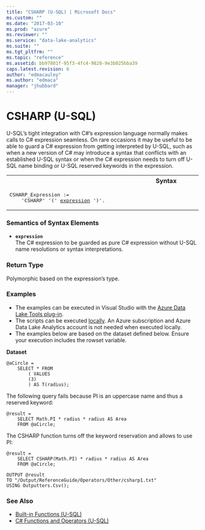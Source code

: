 ```yaml
---
title: "CSHARP (U-SQL) | Microsoft Docs"
ms.custom: ""
ms.date: "2017-03-10"
ms.prod: "azure"
ms.reviewer: ""
ms.service: "data-lake-analytics"
ms.suite: ""
ms.tgt_pltfrm: ""
ms.topic: "reference"
ms.assetid: bb97801f-95f3-4fc4-9820-9e3b025bba39
caps.latest.revision: 6
author: "edmacauley"
ms.author: "edmaca"
manager: "jhubbard"
---
```

# CSHARP (U-SQL)
U-SQL’s tight integration with C#’s expression language normally makes calls to C# expression seamless. On rare occasions it may be useful to be able to guard a C# expression from getting interpreted by U-SQL, such as when a new version of C# may introduce a syntax that conflicts with an established U-SQL syntax or when the C# expression needs to turn off U-SQL name binding or U-SQL reserved keywords in the expression. 


<table><th>Syntax</th><tr><td><pre>
CSHARP_Expression :=                                                                                     
    'CSHARP' '(' <a href="#exp">expression</a> ')'.  
</pre></td></tr></table>

### Semantics of Syntax Elements 
* <a name="exp"></a>**`expression`**    
The C# expression to be guarded as pure C# expression without U-SQL name resolutions or syntax interpretations.  

### Return Type 
Polymorphic based on the expression’s type. 

### Examples
- The examples can be executed in Visual Studio with the [Azure Data Lake Tools plug-in](https://www.microsoft.com/download/details.aspx?id=49504).  
- The scripts can be executed [locally](https://docs.microsoft.com/azure/data-lake-analytics/data-lake-analytics-data-lake-tools-get-started#run-u-sql-locally).  An Azure subscription and Azure Data Lake Analytics account is not needed when executed locally.
- The examples below are based on the dataset defined below.  Ensure your execution includes the rowset variable.  

**Dataset**   
```
@aCircle = 
    SELECT * FROM 
        ( VALUES
        (3)
        ) AS T(radius);
```
The following query fails because PI is an uppercase name and thus a reserved keyword: 
```
@result =
    SELECT Math.PI * radius * radius AS Area
    FROM @aCircle; 
```

The CSHARP function turns off the keyword reservation and allows to use PI: 
```
@result =
    SELECT CSHARP(Math.PI) * radius * radius AS Area
    FROM @aCircle;

OUTPUT @result
TO "/Output/ReferenceGuide/Operators/Other/csharp1.txt"
USING Outputters.Csv();
```
### See Also 
* [Built-in Functions (U-SQL)](built-in-functions-u-sql.md)  
* [C# Functions and Operators (U-SQL)](csharp-functions-and-operators-u-sql.md) 
